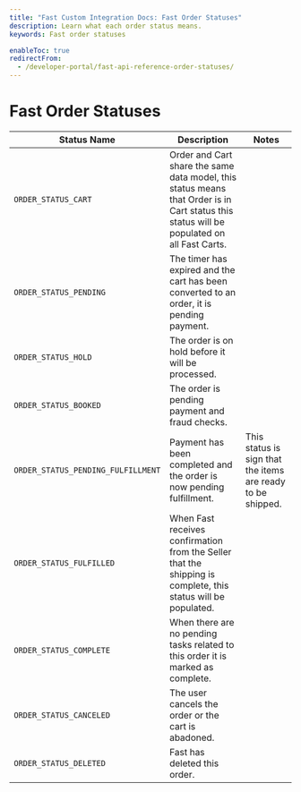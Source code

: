 ```yaml
---
title: "Fast Custom Integration Docs: Fast Order Statuses"
description: Learn what each order status means.
keywords: Fast order statuses

enableToc: true
redirectFrom:
  - /developer-portal/fast-api-reference-order-statuses/
---
```


# Fast Order Statuses

| Status Name                        | Description                                                                                                                               | Notes                                                       |
| ---------------------------------- | ----------------------------------------------------------------------------------------------------------------------------------------- | ----------------------------------------------------------- |
| `ORDER_STATUS_CART`                | Order and Cart share the same data model, this status means that Order is in Cart status this status will be populated on all Fast Carts. |
| `ORDER_STATUS_PENDING`             | The timer has expired and the cart has been converted to an order, it is pending payment.                                                 |
| `ORDER_STATUS_HOLD`                | The order is on hold before it will be processed.                                                                                         |
| `ORDER_STATUS_BOOKED`              | The order is pending payment and fraud checks.                                                                                            |
| `ORDER_STATUS_PENDING_FULFILLMENT` | Payment has been completed and the order is now pending fulfillment.                                                                      | This status is sign that the items are ready to be shipped. |
| `ORDER_STATUS_FULFILLED`           | When Fast receives confirmation from the Seller that the shipping is complete, this status will be populated.                             |
| `ORDER_STATUS_COMPLETE`            | When there are no pending tasks related to this order it is marked as complete.                                                           |
| `ORDER_STATUS_CANCELED`            | The user cancels the order or the cart is abadoned.                                                                                       |
| `ORDER_STATUS_DELETED`             | Fast has deleted this order.                                                                                                              |
